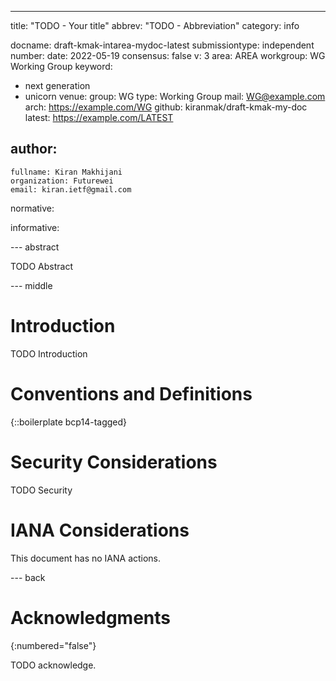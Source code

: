 ---
title: "TODO - Your title"
abbrev: "TODO - Abbreviation"
category: info

docname: draft-kmak-intarea-mydoc-latest
submissiontype: independent
number:
date: 2022-05-19
consensus: false
v: 3
area: AREA
workgroup: WG Working Group
keyword:
 - next generation
 - unicorn
venue:
  group: WG
  type: Working Group
  mail: WG@example.com
  arch: https://example.com/WG
  github: kiranmak/draft-kmak-my-doc
  latest: https://example.com/LATEST

author:
 -
    fullname: Kiran Makhijani
    organization: Futurewei
    email: kiran.ietf@gmail.com

normative:

informative:


--- abstract

TODO Abstract


--- middle

# Introduction

TODO Introduction


# Conventions and Definitions

{::boilerplate bcp14-tagged}


# Security Considerations

TODO Security


# IANA Considerations

This document has no IANA actions.


--- back

# Acknowledgments
{:numbered="false"}

TODO acknowledge.
